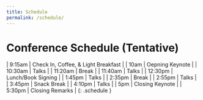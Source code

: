 ```yaml
---
title: Schedule
permalink: /schedule/
---
```


# Conference Schedule (Tentative)

| 9:15am    | Check In, Coffee, & Light Breakfast   |
| 10am      | Oepning Keynote                       |
| 10:30am   | Talks                                 |
| 11:20am   | Break                                 |
| 11:40am   | Talks                                 |
| 12:30pm   | Lunch/Book Signing                    |
| 1:45pm    | Talks                                 |
| 2:35pm    | Break                                 |
| 2:55pm    | Talks                                 |
| 3:45pm    | Snack Break                           |
| 4:10pm    | Talks                                 |
| 5pm       | Closing Keynote                       |
| 5:30pm    | Closing Remarks                       |
{: .schedule }
